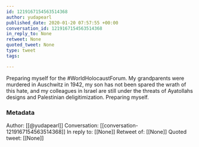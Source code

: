 ```yaml
---
id: 1219167154563514368
author: yudapearl
published_date: 2020-01-20 07:57:55 +00:00
conversation_id: 1219167154563514368
in_reply_to: None
retweet: None
quoted_tweet: None
type: tweet
tags:

---
```


Preparing myself for the #WorldHolocaustForum. My grandparents were murdered in Auschwitz  in 1942, my son has not been spared the wrath of this hate, and my colleagues in Israel are still under the threats of Ayatollahs designs and Palestinian deligitimization. Preparing myself.

### Metadata

Author: [[@yudapearl]]
Conversation: [[conversation-1219167154563514368]]
In reply to: [[None]]
Retweet of: [[None]]
Quoted tweet: [[None]]
